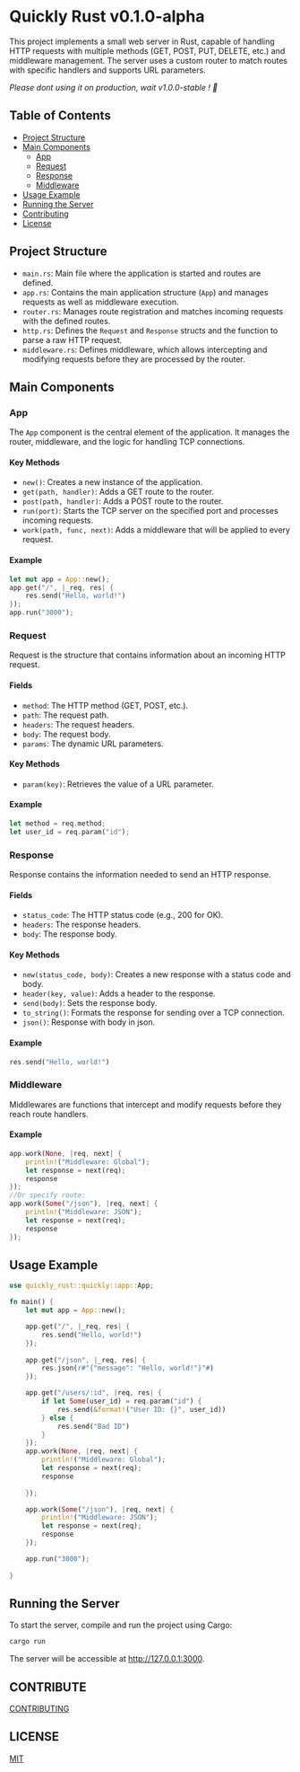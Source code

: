 # Quickly Rust v0.1.0-alpha

This project implements a small web server in Rust, capable of handling HTTP requests with multiple methods (GET, POST, PUT, DELETE, etc.) and middleware management. The server uses a custom router to match routes with specific handlers and supports URL parameters.

*Please dont using it on production, wait v1.0.0-stable ! 🤡*


## Table of Contents

- [Project Structure](#project-structure)
- [Main Components](#main-components)
  - [App](#app)
  - [Request](#request)
  - [Response](#response)
  - [Middleware](#middleware)
- [Usage Example](#usage-example)
- [Running the Server](#running-the-server)
- [Contributing](#contribute)
- [License](#license) 

## Project Structure

- `main.rs`: Main file where the application is started and routes are defined.
- `app.rs`: Contains the main application structure (`App`) and manages requests as well as middleware execution.
- `router.rs`: Manages route registration and matches incoming requests with the defined routes.
- `http.rs`: Defines the `Request` and `Response` structs and the function to parse a raw HTTP request.
- `middleware.rs`: Defines middleware, which allows intercepting and modifying requests before they are processed by the router.

## Main Components

### App

The `App` component is the central element of the application. It manages the router, middleware, and the logic for handling TCP connections.

#### Key Methods

- `new()`: Creates a new instance of the application.
- `get(path, handler)`: Adds a GET route to the router.
- `post(path, handler)`: Adds a POST route to the router.
- `run(port)`: Starts the TCP server on the specified port and processes incoming requests.
- `work(path, func, next)`: Adds a middleware that will be applied to every request.

#### Example

```rust
let mut app = App::new();
app.get("/", |_req, res| {        
    res.send("Hello, world!")
});
app.run("3000");
```

### Request
Request is the structure that contains information about an incoming HTTP request.

#### Fields
* `method`: The HTTP method (GET, POST, etc.).
* `path`: The request path.
* `headers`: The request headers.
* `body`: The request body.
* `params`: The dynamic URL parameters.
#### Key Methods
* `param(key)`: Retrieves the value of a URL parameter.
#### Example
```rust
let method = req.method;
let user_id = req.param("id");
```

### Response
Response contains the information needed to send an HTTP response.

#### Fields
* `status_code`: The HTTP status code (e.g., 200 for OK).
* `headers`: The response headers.
* `body`: The response body.
#### Key Methods
* `new(status_code, body)`: Creates a new response with a status code and body.
* `header(key, value)`: Adds a header to the response.
* `send(body)`: Sets the response body.
* `to_string()`: Formats the response for sending over a TCP connection.
* `json()`: Response with body in json.
#### Example
```rust
res.send("Hello, world!") 
```

### Middleware
Middlewares are functions that intercept and modify requests before they reach route handlers.

#### Example
```rust
app.work(None, |req, next| {
    println!("Middleware: Global");
    let response = next(req);
    response
});
//Or specify route:
app.work(Some("/json"), |req, next| {
    println!("Middleware: JSON");
    let response = next(req);
    response
});
```

## Usage Example
```rust
use quickly_rust::quickly::app::App;

fn main() {
    let mut app = App::new();

    app.get("/", |_req, res| {
        res.send("Hello, world!")
    });
    
    app.get("/json", |_req, res| {
        res.json(r#"{"message": "Hello, world!"}"#)
    });

    app.get("/users/:id", |req, res| {
        if let Some(user_id) = req.param("id") {
            res.send(&format!("User ID: {}", user_id))
        } else {
            res.send("Bad ID")
        }
    });
    app.work(None, |req, next| {
        println!("Middleware: Global");
        let response = next(req);
        response
    
    });

    app.work(Some("/json"), |req, next| {
        println!("Middleware: JSON");
        let response = next(req);
        response
    });

    app.run("3000");
    
}
```

## Running the Server
To start the server, compile and run the project using Cargo:

```bash
cargo run
```
The server will be accessible at http://127.0.0.1:3000.

## CONTRIBUTE 
[CONTRIBUTING](CONTRIBUTING.md)

## LICENSE
[MIT](LICENSE)